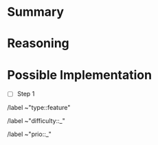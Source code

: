 # Summary
<!--Describe the feature you are requesting here. Describe clearly what
you want to have happen (differently). If possible, add screenshots
to more clearly convey your request.-->

# Reasoning
<!--Describe which problem your request would solve and describe your
reasoning behind wanting this feature.-->

# Possible Implementation
<!--If you have a suspicion of how this feature could be implemented, describe it in steps.-->
- [ ] Step 1

/label ~"type::feature"
<!-- Set Difficulty-->
/label ~"difficulty::_"
<!-- Set Priority-->
/label ~"prio::_"
<!--Add any other labels you think are relevant -->
<!--Don't forget to set milestone and any other relevant process information -->




